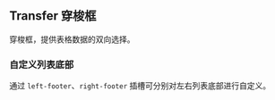<div class="demo-header">
<p class="overviewicon">
  <span class="wapi-ui-transfer"/>
</p>

## Transfer 穿梭框

<nova-uxlink widget-name="Transfer"></nova-uxlink>

穿梭框，提供表格数据的双向选择。
</div>

### 自定义列表底部

通过 `left-footer`、`right-footer` 插槽可分别对左右列表底部进行自定义。

<nova-demo-view link="transfer/custom-footer.vue"></nova-demo-view>

<br>


